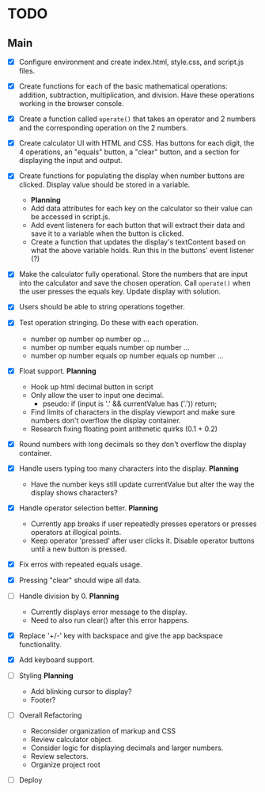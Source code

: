 # TODO

## Main

- [x] Configure environment and create index.html, style.css, and script.js files.
- [x] Create functions for each of the basic mathematical operations: addition, subtraction, multiplication, and division. Have these operations working in the browser console.
- [x] Create a function called `operate()` that takes an operator and 2 numbers and the corresponding operation on the 2 numbers.
- [x] Create calculator UI with HTML and CSS. Has buttons for each digit, the 4 operations, an "equals" button, a "clear" button, and a section for displaying the input and output.
- [x] Create functions for populating the display when number buttons are clicked. Display value should be stored in a variable.
    - **Planning**
    - Add data attributes for each key on the calculator so their value can be accessed in script.js.
    - Add event listeners for each button that will extract their data and save it to a variable when the button is clicked.
    - Create a function that updates the display's textContent based on what the above variable holds. Run this in the buttons' event listener (?)

- [x] Make the calculator fully operational. Store the numbers that are input into the calculator and save the chosen operation. Call `operate()` when the user presses the equals key. Update display with solution.
- [x] Users should be able to string operations together.
- [x] Test operation stringing. Do these with each operation.
    - number op number op number op ...
    - number op number equals number op number ...
    - number op number equals op number equals op number ...
    
- [x] Float support.
    **Planning**
    - Hook up html decimal button in script
    - Only allow the user to input one decimal.
        - pseudo: if (input is '.' && currentValue has ('.')) return;
    - Find limits of characters in the display viewport and make sure numbers don't overflow the display container.
    - Research fixing floating point arithmetic quirks (0.1 + 0.2)
    

- [x] Round numbers with long decimals so they don't overflow the display container.

- [x] Handle users typing too many characters into the display.
    **Planning**
    - Have the number keys still update currentValue but alter the way the display shows characters?

- [x] Handle operator selection better.
    **Planning**
    - Currently app breaks if user repeatedly presses operators or presses operators at illogical points.
    - Keep operator 'pressed' after user clicks it. Disable operator buttons until a new button is pressed.

- [x] Fix erros with repeated equals usage.


- [x] Pressing "clear" should wipe all data.

- [ ] Handle division by 0.
    **Planning**
    - Currently displays error message to the display.
    - Need to also run clear() after this error happens.

- [x] Replace '+/-' key with backspace and give the app backspace functionality.

- [x] Add keyboard support.

- [ ] Styling
    **Planning**
    - Add blinking cursor to display?
    - Footer?

- [ ] Overall Refactoring
    - Reconsider organization of markup and CSS
    - Review calculator object.
    - Consider logic for displaying decimals and larger numbers.
    - Review selectors.
    - Organize project root

- [ ] Deploy